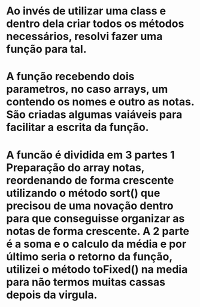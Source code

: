 # Ao invés de utilizar uma class e dentro dela criar todos os métodos necessários, resolvi fazer uma função para tal.

# A função recebendo dois parametros, no caso arrays, um contendo os nomes e outro as notas. São criadas algumas vaiáveis para facilitar a escrita da função.

# A funcão é dividida em 3 partes 1 Preparação do array notas, reordenando de forma crescente utilizando o método sort() que precisou de uma novação dentro para que conseguisse organizar as notas de forma crescente. A 2 parte é a soma e o calculo da média e por último seria o retorno da função, utilizei o método toFixed() na media para não termos muitas cassas depois da virgula.
